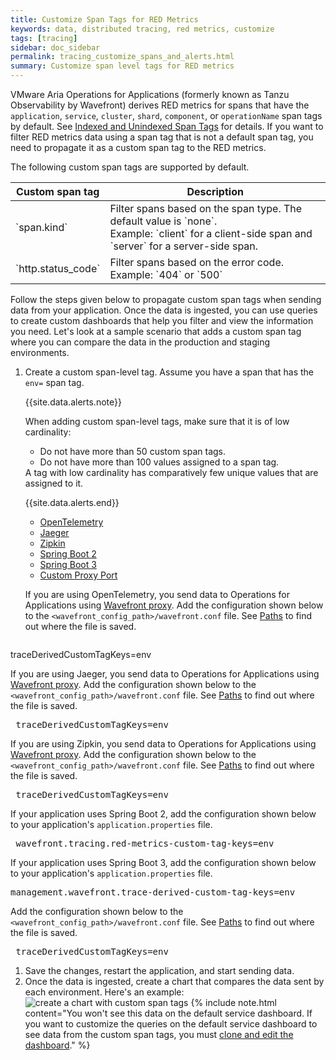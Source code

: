 ```yaml
---
title: Customize Span Tags for RED Metrics
keywords: data, distributed tracing, red metrics, customize
tags: [tracing]
sidebar: doc_sidebar
permalink: tracing_customize_spans_and_alerts.html
summary: Customize span level tags for RED metrics
---
```


VMware Aria Operations for Applications (formerly known as Tanzu Observability by Wavefront) derives RED metrics for spans that have the `application`, `service`, `cluster`, `shard`, `component`, or `operationName` span tags by default. See [Indexed and Unindexed Span Tags](trace_data_details.html#indexed-and-unindexed-span-tags) for details. If you want to filter RED metrics data using a span tag that is not a default span tag, you need to propagate it as a custom span tag to the RED metrics.

The following custom span tags are supported by default.

<table>
<colgroup>
<col width="30"/>
<col width="70%"/>
</colgroup>
<thead>
<tr><th>Custom span tag</th><th>Description</th></tr>
</thead>
<tbody>
<tr>
<td markdown="span">`span.kind`</td>
<td markdown="span">Filter spans based on the span type. The default value is `none`.
<br/>Example: `client` for a client-side span and `server` for a server-side span.</td>
</tr>
<tr>
<td markdown="span">`http.status_code`</td>
<td markdown="span">Filter spans based on the error code. <br/>Example: `404` or `500`</td>
</tr>
</tbody>
</table>

Follow the steps given below to propagate custom span tags when sending data from your application. Once the data is ingested, you can use queries to create custom dashboards that help you filter and view the information you need. Let's look at a sample scenario that adds a custom span tag where you can compare the data in the production and staging environments.

1. Create a custom span-level tag. Assume you have a span that has the `env=` span tag.

    {{site.data.alerts.note}}
    <p>When adding custom span-level tags, make sure that it is of low cardinality:</p>
      <ul>
        <li>
          Do not have more than 50 custom span tags.
        </li>
        <li>
          Do not have more than 100 values assigned to a span tag.
        </li>
      </ul>
      A tag with low cardinality has comparatively few unique values that are assigned to it.

    {{site.data.alerts.end}}

    <ul id="profileTabs" class="nav nav-tabs">
        <li class="active"><a href="#tracingApplication" data-toggle="tab">OpenTelemetry</a></li>
        <li><a href="#jaeger" data-toggle="tab">Jaeger</a></li>
        <li><a href="#zipkin" data-toggle="tab">Zipkin</a></li>
        <li><a href="#springboot2" data-toggle="tab">Spring Boot 2</a></li>
        <li><a href="#springboot3" data-toggle="tab">Spring Boot 3</a></li>
        <li><a href="#customProxy" data-toggle="tab">Custom Proxy Port</a></li>
    </ul>
      <div class="tab-content">
        <div role="tabpanel" class="tab-pane active" id="tracingApplication">
            <p>If you are using OpenTelemetry, you send data to Operations for Applications using <a href="proxies.html">Wavefront proxy</a>. Add the configuration shown below to the <code>&lt;wavefront_config_path&gt;/wavefront.conf</code> file. See <a href="proxies_configuring.html#paths">Paths</a> to find out where the file is saved.</p>
            <pre>
traceDerivedCustomTagKeys=env
            </pre>
        </div>
        <div role="tabpanel" class="tab-pane" id="jaeger">
            <p>If you are using Jaeger, you send data to Operations for Applications using <a href="proxies.html">Wavefront proxy</a>. Add the configuration shown below to the <code>&lt;wavefront_config_path&gt;/wavefront.conf</code> file. See <a href="proxies_configuring.html#paths">Paths</a> to find out where the file is saved.</p>
            <pre>
traceDerivedCustomTagKeys=env
            </pre>
        </div>
        <div role="tabpanel" class="tab-pane" id="zipkin">
            <p>If you are using Zipkin, you send data to Operations for Applications using <a href="proxies.html">Wavefront proxy</a>. Add the configuration shown below to the <code>&lt;wavefront_config_path&gt;/wavefront.conf</code> file. See <a href="proxies_configuring.html#paths">Paths</a> to find out where the file is saved.</p>
            <pre>
traceDerivedCustomTagKeys=env
            </pre>
        </div>
        <div role="tabpanel" class="tab-pane" id="springboot2">
        <p> If your application uses Spring Boot 2, add the configuration shown below to your application's <code>application.properties</code> file.</p>
            <pre>
wavefront.tracing.red-metrics-custom-tag-keys=env
            </pre>
        </div>
        <div role="tabpanel" class="tab-pane" id="springboot3">
        <p> If your application uses Spring Boot 3, add the configuration shown below to your application's <code>application.properties</code> file.</p>
            <pre>
management.wavefront.trace-derived-custom-tag-keys=env
            </pre>
        </div>
        <div role="tabpanel" class="tab-pane" id="customProxy">
        <p> Add the configuration shown below to the <code>&lt;wavefront_config_path&gt;/wavefront.conf</code> file. See <a href="proxies_configuring.html#paths">Paths</a> to find out where the file is saved.</p>
            <pre>
traceDerivedCustomTagKeys=env
            </pre>
        </div>
      </div>
1. Save the changes, restart the application, and start sending data.
1. Once the data is ingested, create a chart that compares the data sent by each environment. Here's an example:
    ![create a chart with custom span tags](/images/tracing_custom_span_tags.png)
    {% include note.html content="You won't see this data on the default service dashboard. If you want to customize the queries on the default service dashboard to see data from the custom span tags, you must [clone and edit the dashboard](integrations.html#cloning-and-customizing-dashboards)." %}